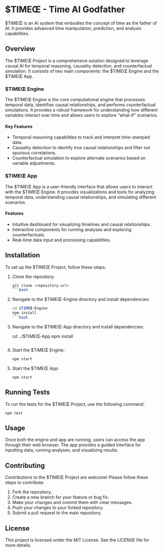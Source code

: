 # $TIMEŒ - Time AI Godfather

$TIMEŒ is an AI system that embodies the concept of time as the father of AI. It provides advanced time manipulation, prediction, and analysis capabilities.

## Overview

The $TIMEŒ Project is a comprehensive solution designed to leverage causal AI for temporal reasoning, causality detection, and counterfactual simulation. It consists of two main components: the $TIMEŒ Engine and the $TIMEŒ App.

### $TIMEŒ Engine

The $TIMEŒ Engine is the core computational engine that processes temporal data, identifies causal relationships, and performs counterfactual simulations. It provides a robust framework for understanding how different variables interact over time and allows users to explore "what-if" scenarios.

#### Key Features

- Temporal reasoning capabilities to track and interpret time-stamped data.
- Causality detection to identify true causal relationships and filter out spurious correlations.
- Counterfactual simulation to explore alternate scenarios based on variable adjustments.

### $TIMEŒ App

The $TIMEŒ App is a user-friendly interface that allows users to interact with the $TIMEŒ Engine. It provides visualizations and tools for analyzing temporal data, understanding causal relationships, and simulating different scenarios.

#### Features

- Intuitive dashboard for visualizing timelines and causal relationships.
- Interactive components for running analyses and exploring counterfactuals.
- Real-time data input and processing capabilities.

## Installation

To set up the $TIMEŒ Project, follow these steps:

1. Clone the repository:

   ```bash
   git clone <repository-url>
   ```bash

2. Navigate to the $TIMEŒ-Engine directory and install dependencies:

   ```bash
   cd $TIMEŒ-Engine
   npm install
   ```bash

3. Navigate to the $TIMEŒ-App directory and install dependencies:

   cd ../$TIMEŒ-App
   npm install

   ```

4. Start the $TIMEŒ Engine:

   ```bash
   npm start
   ```

5. Start the $TIMEŒ App:

   ```
   npm start
   ```

## Running Tests

To run the tests for the $TIMEŒ Project, use the following command:

```
npm test
```

## Usage

Once both the engine and app are running, users can access the app through their web browser. The app provides a guided interface for inputting data, running analyses, and visualizing results.

## Contributing

Contributions to the $TIMEŒ Project are welcome! Please follow these steps to contribute:

1. Fork the repository.
2. Create a new branch for your feature or bug fix.
3. Make your changes and commit them with clear messages.
4. Push your changes to your forked repository.
5. Submit a pull request to the main repository.

## License

This project is licensed under the MIT License. See the LICENSE file for more details.
